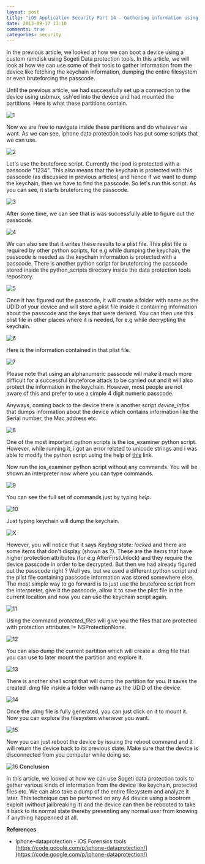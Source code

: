 ```yaml
---
layout: post
title: "iOS Application Security Part 14 – Gathering information using Sogeti Data Protection tools"
date: 2013-09-17 13:10
comments: true
categories: security
---
```


In the previous article, we looked at how we can boot a device using a custom ramdisk using Sogeti Data protection tools. In this article, we will look at how we can use some of their tools to gather information from the device like fetching the keychain information, dumping the entire filesystem or even bruteforcing the passcode.

Until the previous article, we had successfully set up a connection to the device using usbmux, ssh'ed into the device and had mounted the partitions. Here is what these partitions contain.

<!-- more -->

![1]({{site.baseurl}}/images/posts/ios14/1.png) 

Now we are free to navigate inside these partitions and do whatever we want. As we can see, iphone data protection tools has put some scripts that we can use.

![2]({{site.baseurl}}/images/posts/ios14/2.png)

Let's use the bruteforce script. Currently the ipod is protected with a passcode "1234". This also means that the keychain is protected with this passcode (as discussed in previous articles) and hence if we want to dump the keychain, then we have to find the passcode. So let's run this script. As you can see, it starts bruteforcing the passcode.

![3]({{site.baseurl}}/images/posts/ios14/3.png)

After some time, we can see that is was successfully able to figure out the passcode.

![4]({{site.baseurl}}/images/posts/ios14/4.png)

We can also see that it writes these results to a plist file. This plist file is required by other python scripts, for e.g while dumping the keychain, the passcode is needed as the keychain information is protected with a passcode. There is another python script for bruteforcing the passcode stored inside the python_scripts directory inside the data protection tools repository.

![5]({{site.baseurl}}/images/posts/ios14/5.png)

Once it has figured out the passcode, it will create a folder with name as the UDID of your device and will store a plist file inside it containing information about the passcode and the keys that were derived. You can then use this plist file in other places where it is needed, for e.g while decrypting the keychain.

![6]({{site.baseurl}}/images/posts/ios14/6.png)

Here is the information contained in that plist file.

![7]({{site.baseurl}}/images/posts/ios14/7.png)

Please note that using an alphanumeric passcode will make it much more difficult for a successful bruteforce attack to be carried out and it will also protect the information in the keychain. However, most people are not aware of this and prefer to use a simple 4 digit numeric passcode.

Anyways, coming back to the device there is another script _device_infos_ that dumps information about the device which contains information like the Serial number, the Mac address etc.

![8]({{site.baseurl}}/images/posts/ios14/8.png)

One of the most important python scripts is the ios_examiner python script. However, while running it, i got an error related to unicode strings and i was able to modify the python script using the help of [this](https://code.google.com/p/iphone-dataprotection/issues/detail?id=70#c2) link.

Now run the ios_examiner python script without any commands. You will be shown an interpreter now where you can type commands.

![9]({{site.baseurl}}/images/posts/ios14/9.png)

You can see the full set of commands just by typing _help_.

![10]({{site.baseurl}}/images/posts/ios14/10.png)

Just typing keychain will dump the keychain.

![X]({{site.baseurl}}/images/posts/ios14/x.png)

However, you will notice that it says _Keybag state: locked_ and there are some items that don't display (shown as ?). These are the items that have higher protection attributes (for e.g AfterFirstUnlock) and they require the device passcode in order to be decrypted. But then we had already figured out the passcode right ? Well yes, but we used a different python script and the plist file containing passcode information was stored somewhere else. The most simple way to go forward is to just use the bruteforce script from the interpreter, give it the passcode, allow it to save the plist file in the current location and now you can use the keychain script again.

![11]({{site.baseurl}}/images/posts/ios14/11.png)

Using the command _protected_files_ will give you the files that are protected with protection attributes != NSProtectionNone.

![12]({{site.baseurl}}/images/posts/ios14/12.png)

You can also dump the current partition which will create a .dmg file that you can use to later mount the partition and explore it.

![13]({{site.baseurl}}/images/posts/ios14/13.png)

There is another shell script that will dump the partition for you. It saves the created .dmg file inside a folder with name as the UDID of the device.

![14]({{site.baseurl}}/images/posts/ios14/14.png)

Once the .dmg file is fully generated, you can just click on it to mount it. Now you can explore the filesystem whenever you want.

![15]({{site.baseurl}}/images/posts/ios14/15.png)

Now you can just reboot the device by issuing the reboot command and it will return the device back to its previous state. Make sure that the device is disconnected from you computer while doing so.

![16]({{site.baseurl}}/images/posts/ios14/16.png) **Conclusion**

In this article, we looked at how we can use Sogeti data protection tools to gather various kinds of information from the device like keychain, protected files etc. We can also take a dump of the entire filesystem and analyze it later. This technique can be perfomed on any A4 device using a bootrom exploit (without jailbreaking it) and the device can then be rebooted to take it back to its normal state thereby preventing any normal user from knowing if anything happenned at all.

**References**

*   Iphone-dataprotection - iOS Forensics tools  
    [https://code.google.com/p/iphone-dataprotection/](https://code.google.com/p/iphone-dataprotection/)